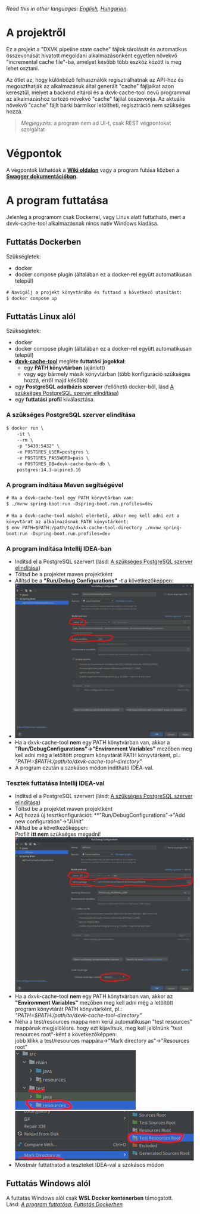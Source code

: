 *Read this in other languages: [English](README.md), [Hungarian](README.hu.md).*

# A projektről
Ez a projekt a "DXVK pipeline state cache" fájlok tárolását és automatikus összevonását
hivatott megoldani alkalmazásonként egyetlen növekvő "incremental cache file"-ba, amelyet
később több eszköz között is meg lehet osztani.

Az ötlet az, hogy különböző felhasználók regisztrálhatnak az API-hoz és megoszthatják
az alkalmazásuk által generált "cache" fájljaikat azon keresztül, melyet a backend
eltárol és a dxvk-cache-tool nevű programmal az alkalmazáshoz tartozó növekvő "cache"
fájllal összevonja. Az aktuális növekvő "cache" fájlt bárki bármikor letöltheti, regisztráció
nem szükséges hozzá.

> *Megjegyzés:* a program nem ad UI-t, csak REST végpontokat szolgáltat

# Végpontok
A végpontok láthatóak a [**Wiki oldalon**](https://github.com/HereticWay/DXVKStateCacheBank/wiki)
vagy a program futása közben a [**Swagger dokumentációban**](http://127.0.0.1:8080/swagger-ui.html).

# A program futtatása
Jelenleg a programom csak Dockerrel, vagy Linux alatt futtatható, mert a
dxvk-cache-tool alkalmazásnak nincs natív Windows kiadása.

## Futtatás Dockerben
Szükségletek:
- docker
- docker compose plugin (általában ez a docker-rel együtt automatikusan települ)
```shell
# Navigálj a projekt könyvtárába és futtasd a következő utasítást:
$ docker compose up
```

## Futtatás Linux alól
Szükségletek:
- docker
- docker compose plugin (általában ez a docker-rel együtt automatikusan települ)
- [**dxvk-cache-tool**](https://github.com/DarkTigrus/dxvk-cache-tool/releases/tag/v1.1.2)
  megléte **futtatási jogokkal**:
  - egy **PATH könyvtárban** (ajánlott) 
  - vagy egy bármely másik könyvtárban (több konfiguráció szükséges hozzá, erről majd később)
- egy **PostgreSQL adatbázis szerver** (fellőhető docker-ből, lásd [A szükséges PostgreSQL szerver elindítása](#a-szükséges-postgresql-szerver-elindítása))
- egy **futtatási profil** kiválasztása.

### A szükséges PostgreSQL szerver elindítása
```shell
$ docker run \
    -it \
    --rm \
    -p "5430:5432" \
    -e POSTGRES_USER=postgres \
    -e POSTGRES_PASSWORD=pass \
    -e POSTGRES_DB=dxvk-cache-bank-db \
    postgres:14.3-alpine3.16
```

### A program indítása Maven segítségével
```shell
# Ha a dxvk-cache-tool egy PATH könyvtárban van:
$ ./mvnw spring-boot:run -Dspring-boot.run.profiles=dev

# Ha a dxvk-cache-tool máshol elérhető, akkor meg kell adni ezt a könyvtárat az alkalmazásnak PATH könyvtárként:
$ env PATH=$PATH:/path/to/dxvk-cache-tool-directory ./mvnw spring-boot:run -Dspring-boot.run.profiles=dev
```

### A program indítása Intellij IDEA-ban
- Indítsd el a PostgreSQL szervert (lásd: [A szükséges PostgreSQL szerver elindítása](#a-szükséges-postgresql-szerver-elindítása))
- Töltsd be a projektet maven projektként
- Állítsd be a **"Run/Debug Configurations"** -t a következőképpen:
- ![Cannot load the picture](https://github.com/HereticWay/DXVKStateCacheBank/raw/docs/docs/intellij-run-configuration.png)
- Ha a dxvk-cache-tool **nem** egy PATH könytvárban van, akkor a
**"Run/DebugConfigurations"->"Environment Variables"** mezőben meg kell adni még a
letöltött program könyvtárát PATH könyvtárként, pl.: *"PATH=$PATH:/path/to/dxvk-cache-tool-directory"*
- A program ezután a szokásos módon indítható IDEA-val.

### Tesztek futtatása Intellij IDEA-val
- Indítsd el a PostgreSQL szervert (lásd: [A szükséges PostgreSQL szerver elindítása](#a-szükséges-postgresql-szerver-elindítása))
- Töltsd be a projektet maven projektként
- Adj hozzá új tesztkonfigurációt: **"Run/DebugConfigurations"->"Add new configuration"->"JUnit"
- Állítsd be a következőképpen:<br>
Profilt **itt nem** szükséges megadni!<br>
![Cannot load the picture](https://github.com/HereticWay/DXVKStateCacheBank/raw/docs/docs/intellij-test-configuration.png)
- Ha a dxvk-cache-tool **nem** egy PATH könytvárban van, akkor az
  **"Environment Variables"** mezőben meg kell adni még a letöltött program könyvtárát
  PATH könyvtárként, pl.: *"PATH=$PATH:/path/to/dxvk-cache-tool-directory"*
- Néha a test/resources mappa nem kerül automatikusan "test resources" mappának megjelölésre.
  hogy ezt kijavítsuk, meg kell jelölnünk "test resources root"-ként a következőképpen:<br>
  jobb klikk a test/resources mappára->"Mark directory as"->"Resources root"<br>
  ![Cannot load the picture](https://github.com/HereticWay/DXVKStateCacheBank/raw/docs/docs/mark-resource-1.png)
  ![Cannot load the picture](https://github.com/HereticWay/DXVKStateCacheBank/raw/docs/docs/mark-resource-2.png)
- Mostmár futtathatod a teszteket IDEA-val a szokásos módon

## Futtatás Windows alól
A futtatás Windows alól csak **WSL Docker konténerben** támogatott.<br>
Lásd: [*A program futtatása*](#a-program-futtatása), [*Futtatás Dockerben*](#futtatás-dockerben)

